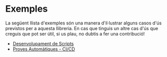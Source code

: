 # Exemples
La següent llista d'exemples són una manera d'il·lustrar alguns casos d'ús previstos per a aquesta llibreria. En cas que tinguis un altre cas d'ús que creguis que pot ser útil, si us plau, no dubtis a fer una contribució!

-  [Desenvolupament de Scripts](examples/developing_scripts.md)
-  [Proves Automàtiques - CI/CD](examples/automatic_testing.md)